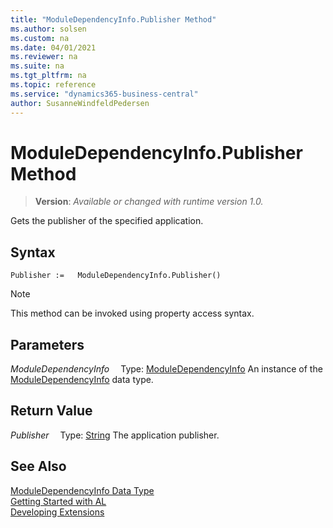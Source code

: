 ```yaml
---
title: "ModuleDependencyInfo.Publisher Method"
ms.author: solsen
ms.custom: na
ms.date: 04/01/2021
ms.reviewer: na
ms.suite: na
ms.tgt_pltfrm: na
ms.topic: reference
ms.service: "dynamics365-business-central"
author: SusanneWindfeldPedersen
---
```

[//]: # (START>DO_NOT_EDIT)
[//]: # (IMPORTANT:Do not edit any of the content between here and the END>DO_NOT_EDIT.)
[//]: # (Any modifications should be made in the .xml files in the ModernDev repo.)
# ModuleDependencyInfo.Publisher Method
> **Version**: _Available or changed with runtime version 1.0._

Gets the publisher of the specified application.


## Syntax
```
Publisher :=   ModuleDependencyInfo.Publisher()
```
> [!NOTE]
> This method can be invoked using property access syntax.

## Parameters
*ModuleDependencyInfo*
&emsp;Type: [ModuleDependencyInfo](moduledependencyinfo-data-type.md)
An instance of the [ModuleDependencyInfo](moduledependencyinfo-data-type.md) data type.

## Return Value
*Publisher*
&emsp;Type: [String](../string/string-data-type.md)
The application publisher.


[//]: # (IMPORTANT: END>DO_NOT_EDIT)
## See Also
[ModuleDependencyInfo Data Type](moduledependencyinfo-data-type.md)  
[Getting Started with AL](../../devenv-get-started.md)  
[Developing Extensions](../../devenv-dev-overview.md)